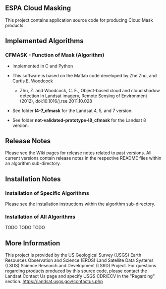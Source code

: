 ## ESPA Cloud Masking

This project contains application source code for producing Cloud Mask
products.

## Implemented Algorithms

### CFMASK - Function of Mask (Algorithm)
* Implemented in C and Python
* This software is based on the Matlab code developed by Zhe Zhu, and
  Curtis E. Woodcock
  * Zhu, Z. and Woodcock, C. E., Object-based cloud and cloud shadow detection in Landsat imagery, Remote Sensing of Environment (2012), doi:10.1016/j.rse.2011.10.028 

* See folder <b>l4-7_cfmask</b> for the Landsat 4, 5, and 7 version.
* See folder <b>not-validated-prototype-l8_cfmask</b> for the Landsat 8
  version.

## Release Notes
Please see the Wiki pages for release notes related to past versions.
All current versions contain release notes in the respective README files
within an algorithm sub-directory.

## Installation Notes

### Installation of Specific Algorithms
Please see the installation instructions within the algorithm sub-directory.

### Installation of All Algorithms
TODO TODO TODO

## More Information
This project is provided by the US Geological Survey (USGS) Earth Resources
Observation and Science (EROS) Land Satellite Data Systems (LSDS) Science
Research and Development (LSRD) Project. For questions regarding products
produced by this source code, please contact the Landsat Contact Us page and
specify USGS CDR/ECV in the "Regarding" section.
https://landsat.usgs.gov/contactus.php 
